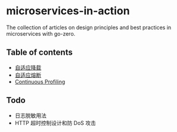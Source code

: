 # microservices-in-action
The collection of articles on design principles and best practices in microservices with go-zero.

## Table of contents

- [自适应降载](adaptive-shedding-cn.md)
- [自适应熔断](breaker-cn.md)
- [Continuous Profiling](continuous-profiling-cn.md)

## Todo

- 日志脱敏用法
- HTTP 超时控制设计和防 DoS 攻击